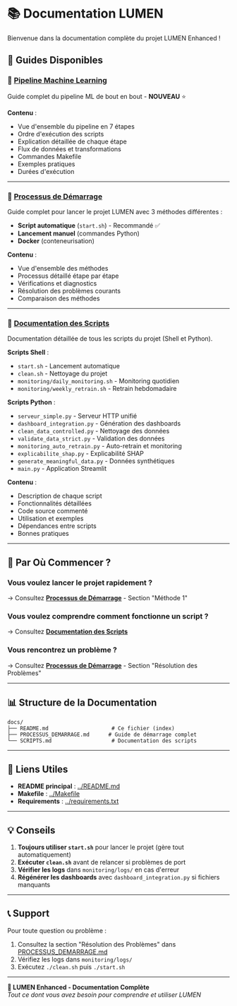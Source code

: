 # 📚 Documentation LUMEN

Bienvenue dans la documentation complète du projet LUMEN Enhanced !

## 📖 Guides Disponibles

### 🤖 [Pipeline Machine Learning](PIPELINE_ML.md)
Guide complet du pipeline ML de bout en bout - **NOUVEAU** ⭐

**Contenu** :
- Vue d'ensemble du pipeline en 7 étapes
- Ordre d'exécution des scripts
- Explication détaillée de chaque étape
- Flux de données et transformations
- Commandes Makefile
- Exemples pratiques
- Durées d'exécution

---

### 🚀 [Processus de Démarrage](PROCESSUS_DEMARRAGE.md)
Guide complet pour lancer le projet LUMEN avec 3 méthodes différentes :
- **Script automatique** (`start.sh`) - Recommandé ✅
- **Lancement manuel** (commandes Python)
- **Docker** (conteneurisation)

**Contenu** :
- Vue d'ensemble des méthodes
- Processus détaillé étape par étape
- Vérifications et diagnostics
- Résolution des problèmes courants
- Comparaison des méthodes

---

### 📜 [Documentation des Scripts](SCRIPTS.md)
Documentation détaillée de tous les scripts du projet (Shell et Python).

**Scripts Shell** :
- `start.sh` - Lancement automatique
- `clean.sh` - Nettoyage du projet
- `monitoring/daily_monitoring.sh` - Monitoring quotidien
- `monitoring/weekly_retrain.sh` - Retrain hebdomadaire

**Scripts Python** :
- `serveur_simple.py` - Serveur HTTP unifié
- `dashboard_integration.py` - Génération des dashboards
- `clean_data_controlled.py` - Nettoyage des données
- `validate_data_strict.py` - Validation des données
- `monitoring_auto_retrain.py` - Auto-retrain et monitoring
- `explicabilite_shap.py` - Explicabilité SHAP
- `generate_meaningful_data.py` - Données synthétiques
- `main.py` - Application Streamlit

**Contenu** :
- Description de chaque script
- Fonctionnalités détaillées
- Code source commenté
- Utilisation et exemples
- Dépendances entre scripts
- Bonnes pratiques

---

## 🎯 Par Où Commencer ?

### Vous voulez lancer le projet rapidement ?
→ Consultez **[Processus de Démarrage](PROCESSUS_DEMARRAGE.md)** - Section "Méthode 1"

### Vous voulez comprendre comment fonctionne un script ?
→ Consultez **[Documentation des Scripts](SCRIPTS.md)**

### Vous rencontrez un problème ?
→ Consultez **[Processus de Démarrage](PROCESSUS_DEMARRAGE.md)** - Section "Résolution des Problèmes"

---

## 📊 Structure de la Documentation

```
docs/
├── README.md                    # Ce fichier (index)
├── PROCESSUS_DEMARRAGE.md      # Guide de démarrage complet
└── SCRIPTS.md                   # Documentation des scripts
```

---

## 🔗 Liens Utiles

- **README principal** : [../README.md](../README.md)
- **Makefile** : [../Makefile](../Makefile)
- **Requirements** : [../requirements.txt](../requirements.txt)

---

## 💡 Conseils

1. **Toujours utiliser `start.sh`** pour lancer le projet (gère tout automatiquement)
2. **Exécuter `clean.sh`** avant de relancer si problèmes de port
3. **Vérifier les logs** dans `monitoring/logs/` en cas d'erreur
4. **Régénérer les dashboards** avec `dashboard_integration.py` si fichiers manquants

---

## 📞 Support

Pour toute question ou problème :
1. Consultez la section "Résolution des Problèmes" dans [PROCESSUS_DEMARRAGE.md](PROCESSUS_DEMARRAGE.md)
2. Vérifiez les logs dans `monitoring/logs/`
3. Exécutez `./clean.sh` puis `./start.sh`

---

**🧠 LUMEN Enhanced - Documentation Complète**  
*Tout ce dont vous avez besoin pour comprendre et utiliser LUMEN*
